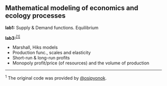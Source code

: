 ## Mathematical modeling of economics and ecology processes

**lab1:** Supply & Demand functions. Equilibrium

**lab3:**<sup>[[1]](#myfootnote1)</sup>
* Marshall, Hiks models
* Production func., scales and elasticity
* Short-run & long-run profits
* Monopoly profit/price (of resources) and the volume of production

---
<a name="myfootnote1"><sup>1</sup></a> The original code was provided by [@osipyonok](https://github.com/osipyonok).
